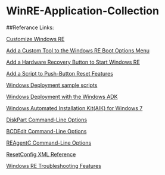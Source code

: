 # WinRE-Application-Collection
##Referance Links:


[Customize Windows RE](https://technet.microsoft.com/en-us/library/hh825125.aspx?tduid=(58c435453cd07426fed3352357c471ee)(256380)(2459594)(XdSn0e3h3.k-BvBUqFQLDhSGZ7tWtBjPZg)())

[Add a Custom Tool to the Windows RE Boot Options Menu](https://technet.microsoft.com/en-us/library/jj126994.aspx?tduid=(78c6fb09219353cbe43d1c6aaea0f5e2)(256380)(2459594)(XdSn0e3h3.k-qq0X8lcyvIY7O9PtISuYzQ)())

[Add a Hardware Recovery Button to Start Windows RE](https://technet.microsoft.com/en-us/library/jj631607.aspx)

[Add a Script to Push-Button Reset Features](https://technet.microsoft.com/en-us/library/jj127001.aspx)

[Windows Deployment sample scripts](https://technet.microsoft.com/en-us/library/dn621890.aspx?tduid=(58c435453cd07426fed3352357c471ee)(256380)(2459594)(XdSn0e3h3.k-vKuDLx4N_CimKf5z6dty0w)())

[Windows Deployment with the Windows ADK](https://technet.microsoft.com/en-us//library/hh824947.aspx?tduid=(58c435453cd07426fed3352357c471ee)(256380)(2459594)(XdSn0e3h3.k-gZRmy4UhJINyb7rVDnbRIw)())

[Windows Automated Installation Kit(AIK) for Windows 7](https://technet.microsoft.com/en-us//library/dd349343(v=ws.10).aspx?tduid=(58c435453cd07426fed3352357c471ee)(256380)(2459594)(XdSn0e3h3.k-gYDNGX7ZaNNdCMG0OJGRdg)())

[DiskPart Command-Line Options](https://technet.microsoft.com/en-us//library/cc766465(v=ws.10).aspx?tduid=(58c435453cd07426fed3352357c471ee)(256380)(2459594)(XdSn0e3h3.k-2HxIkiWgpNXt8.LMRnLeMg)())

[BCDEdit Command-Line Options](https://technet.microsoft.com/en-us/library/cc709667(v=ws.10).aspx?tduid=(58c435453cd07426fed3352357c471ee)(256380)(2459594)(XdSn0e3h3.k-4XfSWkslTLNNOItVf4UTvg)())

[REAgentC Command-Line Options](https://technet.microsoft.com/en-us/library/hh825204.aspx?tduid=(58c435453cd07426fed3352357c471ee)(256380)(2459594)(XdSn0e3h3.k-yO9iz23.Ubi29FRauiXiqw)())

[ResetConfig XML Reference](https://technet.microsoft.com/en-us/library/jj127002.aspx)

[Windows RE Troubleshooting Features](https://technet.microsoft.com/en-us/library/hh824837.aspx)



